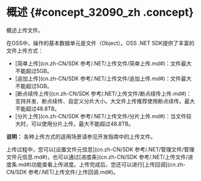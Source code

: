 # 概述 {#concept_32090_zh .concept}

概述上传文件。

在OSS中，操作的基本数据单元是文件（Object）。OSS .NET SDK提供了丰富的文件上传方式：

-   [简单上传](cn.zh-CN/SDK 参考/.NET/上传文件/简单上传.md#)：文件最大不能超过5GB。
-   [追加上传](cn.zh-CN/SDK 参考/.NET/上传文件/追加上传.md#)：文件最大不能超过5GB。
-   [断点续传上传](cn.zh-CN/SDK 参考/.NET/上传文件/断点续传上传.md#)：支持并发、断点续传、自定义分片大小。大文件上传推荐使用断点续传。最大不能超过48.8TB。
-   [分片上传](cn.zh-CN/SDK 参考/.NET/上传文件/分片上传.md#)：当文件较大时，可以使用分片上传，最大不能超过48.8TB。

**说明：** 各种上传方式的适用场景请参见开发指南中的上传文件。

上传过程中，您可以[设置文件元信息](cn.zh-CN/SDK 参考/.NET/管理文件/管理文件元信息.md#)，也可以通过[进度条](cn.zh-CN/SDK 参考/.NET/上传文件/进度条.md#)功能查看上传进度。上传完成后，您还可以进行[上传回调](cn.zh-CN/SDK 参考/.NET/上传文件/上传回调.md#)。

